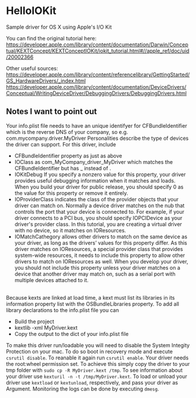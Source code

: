 # HelloIOKit
Sample driver for OS X using Apple's I/O Kit

You can find the original tutorial here:
https://developer.apple.com/library/content/documentation/Darwin/Conceptual/KEXTConcept/KEXTConceptIOKit/iokit_tutorial.html#//apple_ref/doc/uid/20002366

Other useful sources:
https://developer.apple.com/library/content/referencelibrary/GettingStarted/GS_HardwareDrivers/_index.html
https://developer.apple.com/library/content/documentation/DeviceDrivers/Conceptual/WritingDeviceDriver/DebuggingDrivers/DebuggingDrivers.html


## Notes I want to point out
Your info.plist file needs to have an unique identifyer for CFBundleIdentifier which is the reverse DNS of your company, so e.g. com.mycompany.driver.MyDriver
Personalities describe the type of devices the driver can support. For this driver, include
* CFBundleIdentifier property as just as above
* IOClass as com_MyCompany_driver_MyDriver which matches the CFBundleIdentifier but has _ instead of .
* IOKitDebug If you specify a nonzero value for this property, your driver provides useful debugging information when it matches and loads. When you build your driver for public release, you should specify 0 as the value for this property or remove it entirely.
* IOProviderClass indicates the class of the provider objects that your driver can match on. Normally a device driver matches on the nub that controls the port that your device is connected to. For example, if your driver connects to a PCI bus, you should specify IOPCIDevice as your driver's provider class. In this tutorial, you are creating a virtual driver with no device, so it matches on IOResources.
* IOMatchCathegory allows other drivers to match on the same device as your driver, as long as the drivers’ values for this property differ. As this driver matches on IOResources, a special provider class that provides system-wide resources, it needs to include this property to allow other drivers to match on IOResources as well. When you develop your driver, you should not include this property unless your driver matches on a device that another driver may match on, such as a serial port with multiple devices attached to it.<br><br>

Because kexts are linked at load time, a kext must list its libraries in its information property list with the OSBundleLibraries property. To add all library declarations to the info.plist file you can
* Build the project
* kextlib -xml MyDriver.kext
* Copy the output to the dict of your info.plist file

To make this driver run/loadable you will need to disable the System Integity Protection on your mac. To do so boot in recovery mode and execute <code>csrutil disable</code>. To reanable it again run <code>csrutil enable</code>.
Your driver needs the root:wheel permission set. To achieve this simply copy the driver to your tmp folder with <code>sudo cp -R MyDriver.kext /tmp</code>.
To see information about your driver use <code>kexturil -n -t /tmp/MyDriver.kext</code>.
To load or unload your driver use <code>kextload</code> or <code>kextunload</code>, respectively, and pass your driver as Argument. Monitoring the logs can be done by executing <code>dmesg</code>.
